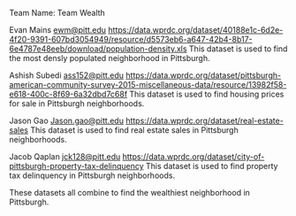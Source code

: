 Team Name: Team Wealth

Evan Mains
ewm@pitt.edu
https://data.wprdc.org/dataset/40188e1c-6d2e-4f20-9391-607bd3054949/resource/d5573eb6-a647-42b4-8b17-6e4787e48eeb/download/population-density.xls
This dataset is used to find the most densly populated neighborhood in Pittsburgh.

Ashish Subedi
ass152@pitt.edu
https://data.wprdc.org/dataset/pittsburgh-american-community-survey-2015-miscellaneous-data/resource/13982f58-e618-400c-8f69-6a32dbd7c68f
This dataset is used to find housing prices for sale in Pittsburgh neighborhoods.

Jason Gao
Jason.gao@pitt.edu
https://data.wprdc.org/dataset/real-estate-sales
This dataset is used to find real estate sales in Pittsburgh neighborhoods.

Jacob Qaplan
jck128@pitt.edu
https://data.wprdc.org/dataset/city-of-pittsburgh-property-tax-delinquency
This dataset is used to find property tax delinquency in Pittsburgh neighborhoods.

These datasets all combine to find the wealthiest neighborhood in Pittsburgh.
